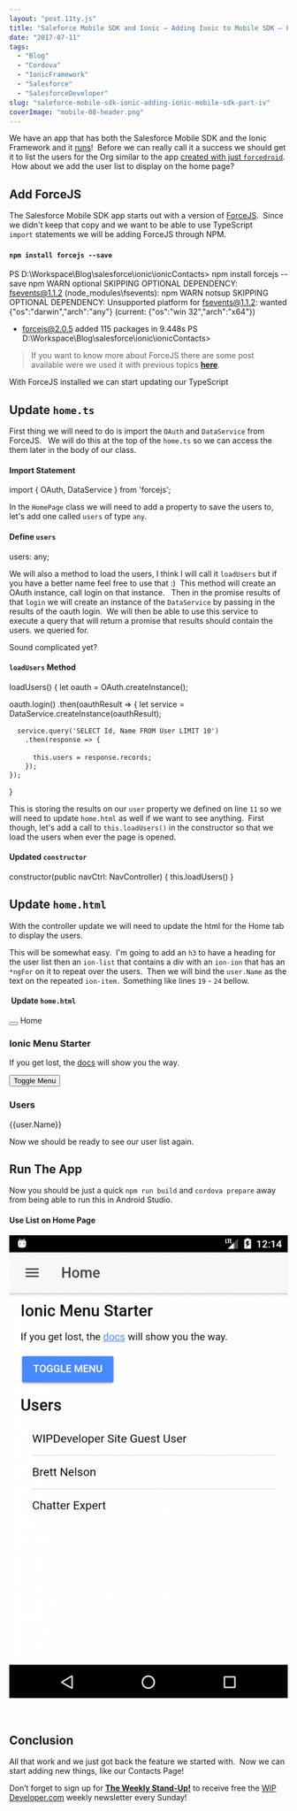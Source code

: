 ```yaml
---
layout: "post.11ty.js"
title: "Saleforce Mobile SDK and Ionic – Adding Ionic to Mobile SDK – Part IV"
date: "2017-07-11"
tags: 
  - "Blog"
  - "Cordova"
  - "IonicFramework"
  - "Salesforce"
  - "SalesforceDeveloper"
slug: "saleforce-mobile-sdk-ionic-adding-ionic-mobile-sdk-part-iv"
coverImage: "mobile-08-header.png"
---
```


We have an app that has both the Salesforce Mobile SDK and the Ionic Framework and it [runs](https://wipdeveloper.wpcomstaging.com/2017/07/06/saleforce-mobile-sdk-ionic-adding-ionic-mobile-sdk-part-iii/)!  Before we can really call it a success we should get it to list the users for the Org similar to the app [created with just `forcedroid`](https://wipdeveloper.wpcomstaging.com/2017/06/29/saleforce-mobile-sdk-ionic-first-run/).  How about we add the user list to display on the home page?

## Add ForceJS

The Salesforce Mobile SDK app starts out with a version of [ForceJS](https://github.com/ccoenraets/forcejs).  Since we didn't keep that copy and we want to be able to use TypeScript `import` statements we will be adding ForceJS through NPM.

#### `npm install forcejs --save`

PS D:\\Workspace\\Blog\\salesforce\\ionic\\ionicContacts> npm install forcejs --save
npm WARN optional SKIPPING OPTIONAL DEPENDENCY: fsevents@1.1.2 (node\_modules\\fsevents):
npm WARN notsup SKIPPING OPTIONAL DEPENDENCY: Unsupported platform for fsevents@1.1.2: wanted {"os":"darwin","arch":"any"} (current: {"os":"win
32","arch":"x64"})

+ forcejs@2.0.5
added 115 packages in 9.448s
PS D:\\Workspace\\Blog\\salesforce\\ionic\\ionicContacts>

> If you want to know more about ForceJS there are some post available were we used it with previous topics [**here**](https://wipdeveloper.wpcomstaging.com/tag/forcejs/).

With ForceJS installed we can start updating our TypeScript

## Update `home.ts`

First thing we will need to do is import the `OAuth` and `DataService` from ForceJS.   We will do this at the top of the `home.ts` so we can access the them later in the body of our class.

#### Import Statement

import { OAuth, DataService } from 'forcejs';

In the `HomePage` class we will need to add a property to save the users to, let's add one called `users` of type `any`.

#### Define `users`

users: any;

We will also a method to load the users, I think I will call it `loadUsers` but if you have a better name feel free to use that :)  This method will create an OAuth instance, call login on that instance.   Then in the promise results of that `login` we will create an instance of the `DataService` by passing in the results of the oauth login.  We will then be able to use this service to execute a query that will return a promise that results should contain the users. we queried for.

Sound complicated yet?

#### `loadUsers` Method

loadUsers() {
  let oauth = OAuth.createInstance();

  oauth.login()
    .then(oauthResult => {
      let service = DataService.createInstance(oauthResult);

      service.query('SELECT Id, Name FROM User LIMIT 10')
        .then(response => {

          this.users = response.records;
        });
    });
}

This is storing the results on our `user` property we defined on line `11` so we will need to update `home.html` as well if we want to see anything.  First though, let's add a call to `this.loadUsers()` in the constructor so that we load the users when ever the page is opened.

#### Updated `constructor`

constructor(public navCtrl: NavController) {
  this.loadUsers()
}

## Update `home.html`

With the controller update we will need to update the html for the Home tab to display the users.

This will be somewhat easy.  I'm going to add an `h3` to have a heading for the user list then an `ion-list` that contains a div with an `ion-ion` that has an `*ngFor` on it to repeat over the users.  Then we will bind the `user.Name` as the text on the repeated `ion-item.` Something like lines `19` - `24` bellow.

####  Update `home.html`

<ion-header>
  <ion-navbar>
    <button ion-button menuToggle>
      <ion-icon name="menu"></ion-icon>
    </button>
    <ion-title>Home</ion-title>
  </ion-navbar>
</ion-header>

<ion-content padding>
  <h3>Ionic Menu Starter</h3>

  <p>
    If you get lost, the <a href="http://ionicframework.com/docs/v2">docs</a> will show you the way.
  </p>

  <button ion-button secondary menuToggle>Toggle Menu</button>

  <h3>Users</h3>
  <ion-list>
    <ion-item \*ngFor="let user of users">
      {{user.Name}}
    </ion-item>
  </ion-list>

</ion-content>

Now we should be ready to see our user list again.

## Run The App

Now you should be just a quick `npm run build` and `cordova prepare` away from being able to run this in Android Studio.

#### Use List on Home Page

![Use List on Home Page](images/mobile-08-00-616x1024.png)

 

## Conclusion

All that work and we just got back the feature we started with.  Now we can start adding new things, like our Contacts Page!

Don’t forget to sign up for [**The Weekly Stand-Up!**](https://wipdeveloper.wpcomstaging.com/newsletter/) to receive free the [WIP Developer.com](https://wipdeveloper.wpcomstaging.com/) weekly newsletter every Sunday!
